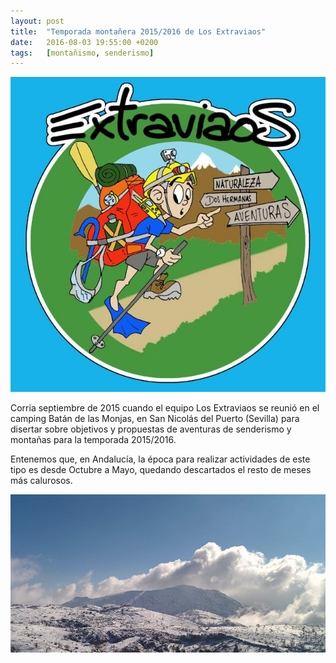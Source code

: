 ```yaml
---
layout: post
title:  "Temporada montañera 2015/2016 de Los Extraviaos"
date:   2016-08-03 19:55:00 +0200
tags:	[montañismo, senderismo]
---
```


![Logo Los Extraviaos][logo_extraviaos.jpg]

Corria septiembre de 2015 cuando el equipo Los Extraviaos se reunió en el
camping Batán de las Monjas, en San Nicolás del Puerto (Sevilla) para disertar
sobre objetivos y propuestas de aventuras de senderismo y montañas para la
temporada 2015/2016.

Entenemos que, en Andalucía, la época para realizar actividades de este tipo
es desde Octubre a Mayo, quedando descartados el resto de meses más calurosos.

![Pico Torrecilla nevado][pico_torrecilla.jpg]


[logo_extraviaos.jpg]:	/assets/logo_extraviaos.jpg
[pico_torrecilla.jpg]:	/assets/pico_torrecilla.jpg
